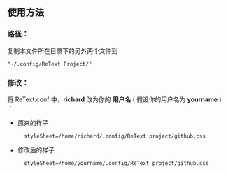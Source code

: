 使用方法
--------

### 路径：

复制本文件所在目录下的另外两个文件到 

    "~/.config/ReText Project/"

### 修改：

将 ReText.conf 中，**richard** 改为你的 **用户名** ( 假设你的用户名为 **yourname** ) ：

+ 原来的样子

        styleSheet=/home/richard/.config/ReText project/github.css

+ 修改后的样子

        styleSheet=/home/yourname/.config/ReText project/github.css
